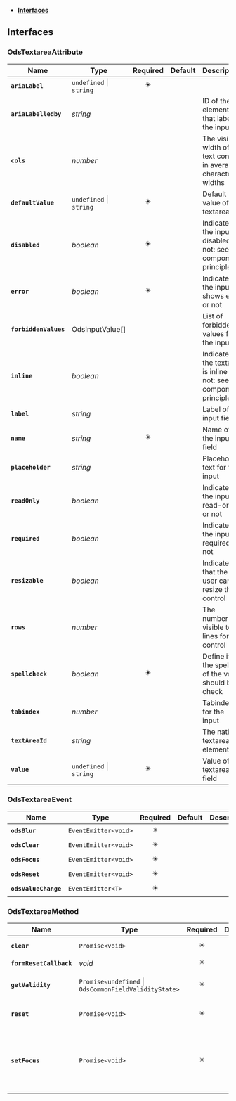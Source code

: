 * [**Interfaces**](#interfaces)

## Interfaces

### OdsTextareaAttribute
|Name | Type | Required | Default | Description|
|---|---|:---:|---|---|
|**`ariaLabel`** | `undefined` \| `string` | ✴️ |  | |
|**`ariaLabelledby`** | _string_ |  |  | ID of the element that labels the input|
|**`cols`** | _number_ |  |  | The visible width of the text control, in average character widths|
|**`defaultValue`** | `undefined` \| `string` | ✴️ |  | Default value of the textarea|
|**`disabled`** | _boolean_ | ✴️ |  | Indicates if the input is disabled or not: see component principles|
|**`error`** | _boolean_ | ✴️ |  | Indicates if the input shows error or not|
|**`forbiddenValues`** | OdsInputValue[] |  |  | List of forbidden values for the input|
|**`inline`** | _boolean_ |  |  | Indicates if the textarea is inline or not: see component principles|
|**`label`** | _string_ |  |  | Label of the input field|
|**`name`** | _string_ | ✴️ |  | Name of the input field|
|**`placeholder`** | _string_ |  |  | Placeholder text for the input|
|**`readOnly`** | _boolean_ |  |  | Indicates if the input is read-only or not|
|**`required`** | _boolean_ |  |  | Indicates if the input is required or not|
|**`resizable`** | _boolean_ |  |  | Indicates that the user can resize the control|
|**`rows`** | _number_ |  |  | The number of visible text lines for the control|
|**`spellcheck`** | _boolean_ | ✴️ |  | Define if the spelling of the value should be check|
|**`tabindex`** | _number_ |  |  | Tabindex for the input|
|**`textAreaId`** | _string_ |  |  | The native textarea element id|
|**`value`** | `undefined` \| `string` | ✴️ |  | Value of the textarea field|

### OdsTextareaEvent
|Name | Type | Required | Default | Description|
|---|---|:---:|---|---|
|**`odsBlur`** | `EventEmitter<void>` | ✴️ |  | |
|**`odsClear`** | `EventEmitter<void>` | ✴️ |  | |
|**`odsFocus`** | `EventEmitter<void>` | ✴️ |  | |
|**`odsReset`** | `EventEmitter<void>` | ✴️ |  | |
|**`odsValueChange`** | `EventEmitter<T>` | ✴️ |  | |

### OdsTextareaMethod
|Name | Type | Required | Default | Description|
|---|---|:---:|---|---|
|**`clear`** | `Promise<void>` | ✴️ |  | empty the value|
|**`formResetCallback`** | _void_ | ✴️ |  | |
|**`getValidity`** | `Promise<undefined` \| `OdsCommonFieldValidityState>` | ✴️ |  | return the element validity|
|**`reset`** | `Promise<void>` | ✴️ |  | restore the value to the initial state|
|**`setFocus`** | `Promise<void>` | ✴️ |  | active the focus on the input in order to let the user write something|
